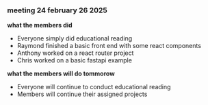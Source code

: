 ### meeting 24 february 26 2025
**what the members did**
- Everyone simply did educational reading
- Raymond finished a basic front end with some react components
- Anthony worked on a react router project
- Chris worked on a basic fastapi example

**what the members will do tommorow**
- Everyone will continue to conduct educational reading
- Members will continue their assigned projects 
